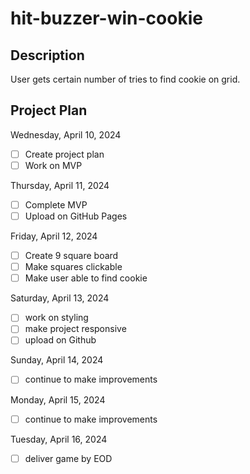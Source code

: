 # hit-buzzer-win-cookie

## Description

User gets certain number of tries to find cookie on grid.

## Project Plan

Wednesday, April 10, 2024

- [ ] Create project plan
- [ ] Work on MVP

Thursday, April 11, 2024

- [ ] Complete MVP
- [ ] Upload on GitHub Pages

Friday, April 12, 2024

- [ ] Create 9 square board
- [ ] Make squares clickable
- [ ] Make user able to find cookie

Saturday, April 13, 2024

- [ ] work on styling
- [ ] make project responsive
- [ ] upload on Github

Sunday, April 14, 2024

- [ ] continue to make improvements

Monday, April 15, 2024

- [ ] continue to make improvements

Tuesday, April 16, 2024

- [ ] deliver game by EOD